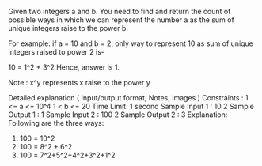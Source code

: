 Given two integers a and b. You need to find and return the count of possible ways in which we can represent the number a as the sum of unique integers raise to the power b.

For example: if a = 10 and b = 2, only way to represent 10 as sum of unique integers raised to power 2 is-

10 = 1^2 + 3^2 
Hence, answer is 1.

Note : x^y represents x raise to the power y

Detailed explanation ( Input/output format, Notes, Images )
Constraints :
1 <= a <= 10^4
1 < b <= 20
Time Limit: 1 second
Sample Input 1 :
10 2
Sample Output 1 :
1
Sample Input 2 :
100 2
Sample Output 2 :
3
Explanation:
Following are the three ways: 
1. 100 = 10^2
2. 100 = 8^2 + 6^2
3. 100 = 7^2+5^2+4^2+3^2+1^2

